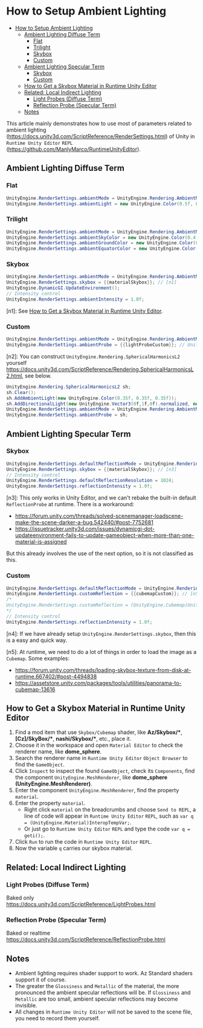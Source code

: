 # How to Setup Ambient Lighting

- [How to Setup Ambient Lighting](#how-to-setup-ambient-lighting)
  - [Ambient Lighting Diffuse Term](#ambient-lighting-diffuse-term)
    - [Flat](#flat)
    - [Trilight](#trilight)
    - [Skybox](#skybox)
    - [Custom](#custom)
  - [Ambient Lighting Specular Term](#ambient-lighting-specular-term)
    - [Skybox](#skybox-1)
    - [Custom](#custom-1)
  - [How to Get a Skybox Material in Runtime Unity Editor](#how-to-get-a-skybox-material-in-runtime-unity-editor)
  - [Related: Local Indirect Lighting](#related-local-indirect-lighting)
    - [Light Probes (Diffuse Term)](#light-probes-diffuse-term)
    - [Reflection Probe (Specular Term)](#reflection-probe-specular-term)
  - [Notes](#notes)

This article mainly demonstrates how to use most of parameters related to ambient lighting (https://docs.unity3d.com/ScriptReference/RenderSettings.html) of Unity in `Runtime Unity Editor` `REPL` (https://github.com/ManlyMarco/RuntimeUnityEditor).

## Ambient Lighting Diffuse Term

### Flat
```cs
UnityEngine.RenderSettings.ambientMode = UnityEngine.Rendering.AmbientMode.Flat;
UnityEngine.RenderSettings.ambientLight = new UnityEngine.Color(0.5f, 0.5f, 0.5f);
```

### Trilight
```cs
UnityEngine.RenderSettings.ambientMode = UnityEngine.Rendering.AmbientMode.Trilight;
UnityEngine.RenderSettings.ambientSkyColor = new UnityEngine.Color(0.4f, 0.4f, 0.4f);
UnityEngine.RenderSettings.ambientGroundColor = new UnityEngine.Color(0.3f, 0.3f, 0.3f);
UnityEngine.RenderSettings.ambientEquatorColor = new UnityEngine.Color(0.6f, 0.6f, 0.6f);
```

### Skybox
```cs
UnityEngine.RenderSettings.ambientMode = UnityEngine.Rendering.AmbientMode.Skybox;
UnityEngine.RenderSettings.skybox = {{materialSkybox}}; // [n1]
UnityEngine.DynamicGI.UpdateEnvironment();
// Intensity control
UnityEngine.RenderSettings.ambientIntensity = 1.0f;
```
[n1]: See [How to Get a Skybox Material in Runtime Unity Editor](#how-to-get-a-skybox-material-in-runtime-unity-editor).

### Custom
```cs
UnityEngine.RenderSettings.ambientMode = UnityEngine.Rendering.AmbientMode.Custom;
UnityEngine.RenderSettings.ambientProbe = {{lightProbeCustom}}; // UnityEngine.Rendering.SphericalHarmonicsL2 [n2]
```
[n2]: You can construct `UnityEngine.Rendering.SphericalHarmonicsL2` yourself https://docs.unity3d.com/ScriptReference/Rendering.SphericalHarmonicsL2.html, see below.
```cs
UnityEngine.Rendering.SphericalHarmonicsL2 sh;
sh.Clear();
sh.AddAmbientLight(new UnityEngine.Color(0.35f, 0.35f, 0.35f));
sh.AddDirectionalLight(new UnityEngine.Vector3(0f,1f,0f).normalized, new UnityEngine.Color(0.1f, 0.1f, 0.1f), 0.25f);
UnityEngine.RenderSettings.ambientMode = UnityEngine.Rendering.AmbientMode.Custom;
UnityEngine.RenderSettings.ambientProbe = sh;
```

## Ambient Lighting Specular Term

### Skybox
```cs
UnityEngine.RenderSettings.defaultReflectionMode = UnityEngine.Rendering.DefaultReflectionMode.Skybox;
UnityEngine.RenderSettings.skybox = {{materialSkybox}}; // [n3]
// Intensity control
UnityEngine.RenderSettings.defaultReflectionResolution = 1024;
UnityEngine.RenderSettings.reflectionIntensity = 1.0f;
```
[n3]: This only works in Unity Editor, and we can't rebake the built-in default `ReflectionProbe` at runtime. There is a workaround:
- https://forum.unity.com/threads/solved-scenemanager-loadscene-make-the-scene-darker-a-bug.542440/#post-7752681
- https://issuetracker.unity3d.com/issues/dynamicgi-dot-updateenvironment-fails-to-update-gameobject-when-more-than-one-material-is-assigned

But this already involves the use of the next option, so it is not classified as this.

### Custom
```cs
UnityEngine.RenderSettings.defaultReflectionMode = UnityEngine.Rendering.DefaultReflectionMode.Custom;
UnityEngine.RenderSettings.customReflection = {{cubemapCustom}}; // [n5]
/*
UnityEngine.RenderSettings.customReflection = (UnityEngine.Cubemap)UnityEngine.RenderSettings.skybox.GetTexture("_Tex"); [n4]
*/
// Intensity control
UnityEngine.RenderSettings.reflectionIntensity = 1.0f;
```
[n4]: If we have already setup `UnityEngine.RenderSettings.skybox`, then this is a easy and quick way.

[n5]: At runtime, we need to do a lot of things in order to load the image as a `Cubemap`. Some examples:
- https://forum.unity.com/threads/loading-skybox-texture-from-disk-at-runtime.667402/#post-4494838
- https://assetstore.unity.com/packages/tools/utilities/panorama-to-cubemap-13616

## How to Get a Skybox Material in Runtime Unity Editor
1. Find a mod item that use `Skybox/Cubemap` shader, like **Az/Skybox/\***, **[Cz]/SkyBox/\***, **nashi/Skybox/\***, etc., place it.
2. Choose it in the workspace and open `Material Editor` to check the renderer name, like **dome_sphere**.
3. Search the renderer name in `Runtime Unity Editor` `Object Browser` to find the `GameObject`.
4. Click `Inspect` to inspect the found `GameObject`, check its `Components`, find the component `UnityEngine.MeshRenderer`, like **dome_sphere (UnityEngine.MeshRenderer)**.
5. Enter the component `UnityEngine.MeshRenderer`, find the property `material`.
6. Enter the property `material`.
   - Right click `material` on the breadcrumbs and choose `Send to REPL`, a line of code will appear in `Runtime Unity Editor` `REPL`, such as `var q = (UnityEngine.Material)InteropTempVar;`.
   - Or just go to `Runtime Unity Editor` `REPL` and type the code `var q = geti();`.
7. Click `Run` to run the code in `Runtime Unity Editor` `REPL`.
8. Now the variable `q` carries our skybox material.

## Related: Local Indirect Lighting

### Light Probes (Diffuse Term)
Baked only  
https://docs.unity3d.com/ScriptReference/LightProbes.html

### Reflection Probe (Specular Term)
Baked or realtime  
https://docs.unity3d.com/ScriptReference/ReflectionProbe.html

## Notes
- Ambient lighting requires shader support to work. Az Standard shaders support it of course.
- The greater the `Glossiness` and `Metallic` of the material, the more pronounced the ambient specular reflections will be. If `Glossiness` and `Metallic` are too small, ambient specular reflections may become invisible.
- All changes in `Runtime Unity Editor` will not be saved to the scene file, you need to record them yourself.